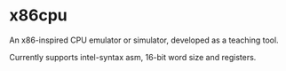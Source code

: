 # x86cpu

An x86-inspired CPU emulator or simulator, developed as a teaching tool.

Currently supports intel-syntax asm, 16-bit word size and registers.
